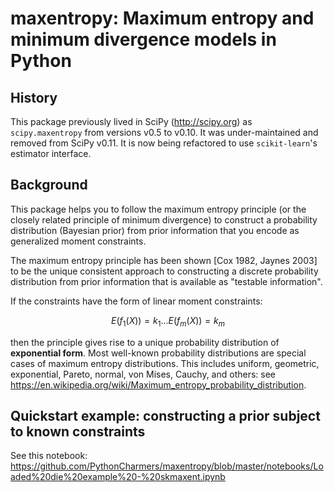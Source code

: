 # maxentropy: Maximum entropy and minimum divergence models in Python

## History
This package previously lived in SciPy 
(http://scipy.org) as ``scipy.maxentropy`` from versions v0.5 to v0.10. It was under-maintained and removed
from SciPy v0.11. It is now being refactored to use ``scikit-learn``'s estimator interface.

## Background

This package helps you to follow the maximum entropy principle (or the closely related principle of minimum divergence)
to construct a probability distribution (Bayesian prior) from prior information that you encode as generalized moment constraints.

The maximum entropy principle has been shown [Cox 1982, Jaynes 2003] to be the unique consistent approach to
constructing a discrete probability distribution from prior information that is available as "testable information".

If the constraints have the form of linear moment constraints:

$$
E(f_1(X)) = k_1
...
E(f_m(X)) = k_m
$$

then the principle gives rise to a unique probability distribution of **exponential form**. Most well-known probability
distributions are special cases of maximum entropy distributions. This includes uniform, geometric, exponential, Pareto,
normal, von Mises, Cauchy, and others: see https://en.wikipedia.org/wiki/Maximum_entropy_probability_distribution.

## Quickstart example: constructing a prior subject to known constraints

See this notebook: https://github.com/PythonCharmers/maxentropy/blob/master/notebooks/Loaded%20die%20example%20-%20skmaxent.ipynb

